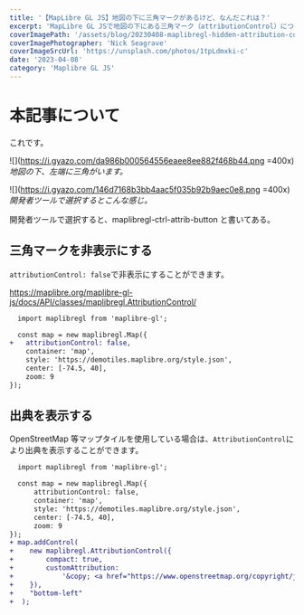 ```yaml
---
title: '【MapLibre GL JS】地図の下に三角マークがあるけど、なんだこれは？'
excerpt: 'MapLibre GL JSで地図の下にある三角マーク（attributionControl）について解説する。'
coverImagePath: '/assets/blog/20230408-maplibregl-hidden-attribution-control/cover.jpg'
coverImagePhotographer: 'Nick Seagrave'
coverImageSrcUrl: 'https://unsplash.com/photos/1tpLdmxki-c'
date: '2023-04-08'
category: 'Maplibre GL JS'
---
```


# 本記事について

これです。

![](https://i.gyazo.com/da986b000564556eaee8ee882f468b44.png =400x)_地図の下、左端に三角がいます。_

![](https://i.gyazo.com/146d7168b3bb4aac5f035b92b9aec0e8.png =400x)_開発者ツールで選択するとこんな感じ。_

開発者ツールで選択すると、maplibregl-ctrl-attrib-button と書いてある。

## 三角マークを非表示にする

`attributionControl: false`で非表示にすることができます。

https://maplibre.org/maplibre-gl-js/docs/API/classes/maplibregl.AttributionControl/

```diff js
  import maplibregl from 'maplibre-gl';

  const map = new maplibregl.Map({
+   attributionControl: false,
    container: 'map',
    style: 'https://demotiles.maplibre.org/style.json',
    center: [-74.5, 40],
    zoom: 9
});
```

## 出典を表示する

OpenStreetMap 等マップタイルを使用している場合は、`AttributionControl`により出典を表示することができます。

```diff js
  import maplibregl from 'maplibre-gl';

  const map = new maplibregl.Map({
      attributionControl: false,
      container: 'map',
      style: 'https://demotiles.maplibre.org/style.json',
      center: [-74.5, 40],
      zoom: 9
});
+ map.addControl(
+    new maplibregl.AttributionControl({
+        compact: true,
+        customAttribution:
+            '&copy; <a href="https://www.openstreetmap.org/copyright/ja" target="_blank">OpenStreetMap</a> contributors</p>',
+    }),
+    "bottom-left"
+  );
```

